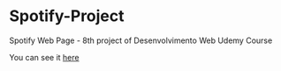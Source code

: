 # Spotify-Project
Spotify Web Page - 8th project of Desenvolvimento Web Udemy Course

You can see it [here](https://camilavcoutinho.github.io/Spotify-Project/)